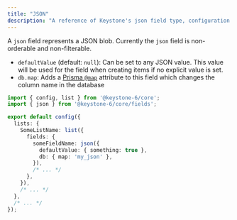 ```yaml
---
title: "JSON"
description: "A reference of Keystone's json field type, configuration and options."
---
```


A `json` field represents a JSON blob.
Currently the `json` field is non-orderable and non-filterable.

- `defaultValue` (default: `null`): Can be set to any JSON value.
  This value will be used for the field when creating items if no explicit value is set.
- `db.map`: Adds a [Prisma `@map`](https://www.prisma.io/docs/reference/api-reference/prisma-schema-reference#map) attribute to this field which changes the column name in the database

```typescript
import { config, list } from '@keystone-6/core';
import { json } from '@keystone-6/core/fields';

export default config({
  lists: {
    SomeListName: list({
      fields: {
        someFieldName: json({
          defaultValue: { something: true },
          db: { map: 'my_json' },
        }),
        /* ... */
      },
    }),
    /* ... */
  },
  /* ... */
});
```
